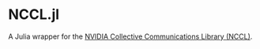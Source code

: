 NCCL.jl
=======

A Julia wrapper for the [NVIDIA Collective Communications Library (NCCL)](https://developer.nvidia.com/nccl). 
